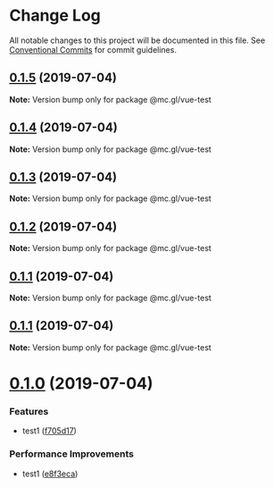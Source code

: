 # Change Log

All notable changes to this project will be documented in this file.
See [Conventional Commits](https://conventionalcommits.org) for commit guidelines.

## [0.1.5](https://github.com/yj7810520113/vue-lerna-webpack4-temp/compare/@mc.gl/vue-test@0.1.4...@mc.gl/vue-test@0.1.5) (2019-07-04)

**Note:** Version bump only for package @mc.gl/vue-test





## [0.1.4](https://github.com/yj7810520113/vue-lerna-webpack4-temp/compare/@mc.gl/vue-test@0.1.3...@mc.gl/vue-test@0.1.4) (2019-07-04)

**Note:** Version bump only for package @mc.gl/vue-test





## [0.1.3](https://github.com/yj7810520113/vue-lerna-webpack4-temp/compare/@mc.gl/vue-test@0.1.2...@mc.gl/vue-test@0.1.3) (2019-07-04)

**Note:** Version bump only for package @mc.gl/vue-test





## [0.1.2](https://github.com/yj7810520113/vue-lerna-webpack4-temp/compare/@mc.gl/vue-test@0.1.1...@mc.gl/vue-test@0.1.2) (2019-07-04)

**Note:** Version bump only for package @mc.gl/vue-test





## [0.1.1](https://github.com/yj7810520113/vue-lerna-webpack4-temp/compare/@mc.gl/vue-test@0.1.1...@mc.gl/vue-test@0.1.1) (2019-07-04)

**Note:** Version bump only for package @mc.gl/vue-test





## [0.1.1](https://github.com/yj7810520113/vue-lerna-webpack4-temp/compare/@mc.gl/vue-test@0.1.0...@mc.gl/vue-test@0.1.1) (2019-07-04)

**Note:** Version bump only for package @mc.gl/vue-test





# [0.1.0](https://github.com/yj7810520113/vue-lerna-webpack4-temp/compare/@mc.gl/vue-test@0.0.5...@mc.gl/vue-test@0.1.0) (2019-07-04)


### Features

* test1 ([f705d17](https://github.com/yj7810520113/vue-lerna-webpack4-temp/commit/f705d17))


### Performance Improvements

* test1 ([e8f3eca](https://github.com/yj7810520113/vue-lerna-webpack4-temp/commit/e8f3eca))
